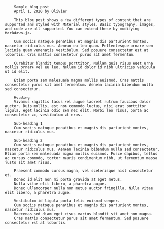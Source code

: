         Sample blog post
        April 1, 2020 by Olivier

        This blog post shows a few different types of content that are supported and styled with Material styles. Basic typography, images, and code are all supported. You can extend these by modifying Markdown.js.

        Cum sociis natoque penatibus et magnis dis parturient montes, nascetur ridiculus mus. Aenean eu leo quam. Pellentesque ornare sem lacinia quam venenatis vestibulum. Sed posuere consectetur est at lobortis. Cras mattis consectetur purus sit amet fermentum.

        Curabitur blandit tempus porttitor. Nullam quis risus eget urna mollis ornare vel eu leo. Nullam id dolor id nibh ultricies vehicula ut id elit.

        Etiam porta sem malesuada magna mollis euismod. Cras mattis consectetur purus sit amet fermentum. Aenean lacinia bibendum nulla sed consectetur.

        Heading
        Vivamus sagittis lacus vel augue laoreet rutrum faucibus dolor auctor. Duis mollis, est non commodo luctus, nisi erat porttitor ligula, eget lacinia odio sem nec elit. Morbi leo risus, porta ac consectetur ac, vestibulum at eros.

        Sub-heading 1
        Cum sociis natoque penatibus et magnis dis parturient montes, nascetur ridiculus mus.

        Sub-heading 2
        Cum sociis natoque penatibus et magnis dis parturient montes, nascetur ridiculus mus. Aenean lacinia bibendum nulla sed consectetur. Etiam porta sem malesuada magna mollis euismod. Fusce dapibus, tellus ac cursus commodo, tortor mauris condimentum nibh, ut fermentum massa justo sit amet risus.

        Praesent commodo cursus magna, vel scelerisque nisl consectetur et.
        Donec id elit non mi porta gravida at eget metus.
        Nulla vitae elit libero, a pharetra augue.
        Donec ullamcorper nulla non metus auctor fringilla. Nulla vitae elit libero, a pharetra augue.

        Vestibulum id ligula porta felis euismod semper.
        Cum sociis natoque penatibus et magnis dis parturient montes, nascetur ridiculus mus.
        Maecenas sed diam eget risus varius blandit sit amet non magna.
        Cras mattis consectetur purus sit amet fermentum. Sed posuere consectetur est at lobortis.
